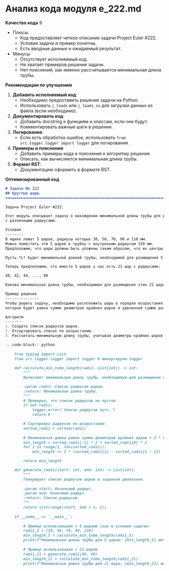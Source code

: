 # Анализ кода модуля e_222.md

**Качество кода**
9
- Плюсы
    - Код предоставляет четкое описание задачи Project Euler #222.
    - Условия задачи и пример понятны.
    - Есть вводные данные и ожидаемый результат.
- Минусы
    - Отсутствует исполняемый код.
    - Не хватает примеров решения задачи.
    - Нет пояснений, как именно рассчитывается минимальная длина трубы.

**Рекомендации по улучшению**

1.  **Добавить исполняемый код**:
    - Необходимо предоставить решение задачи на Python.
    - Использовать `j_loads` или `j_loads_ns` для загрузки данных из файла (если необходимо).
2.  **Документировать код**:
    - Добавить docstring к функциям и классам, если они будут.
    - Комментировать важные шаги в решении.
3.  **Логирование**:
    - Если есть обработка ошибок, использовать `from src.logger.logger import logger` для логирования.
4.  **Примеры и пояснения**:
    - Добавить примеры кода и пояснения к алгоритму решения.
    - Описать, как вычисляется минимальная длина трубы.
5.  **Формат RST**:
    - Документацию оформить в формате RST.

**Оптимизированный код**

```markdown
# Задача No 222
## Круглые шары
=========================================================================================

Задача Project Euler #222.

Этот модуль описывает задачу о нахождении минимальной длины трубы для размещения набора шаров
с различными радиусами.

Условия
--------
В ящике лежат 5 шаров, радиусы которых 30, 50, 70, 90 и 110 мм.
Можно поместить эти 5 шаров в трубку с внутренним радиусом 150 мм.
Предположим, что шары должны быть уложены таким образом, что их центры выровнены по одной прямой.

Пусть *L* будет минимальной длиной трубы, необходимой для размещения 5 шаров. Тогда *L* = 1680 мм.

Теперь предположим, что вместо 5 шаров у нас есть 21 шар с радиусами:

40, 42, 44, ..., 80

Какова минимальная длина трубы, необходимая для размещения этих 21 шара?

Пример решения
---------------
Чтобы решить задачу, необходимо расположить шары в порядке возрастания радиусов и рассчитать длину трубы,
которая будет равна сумме диаметров крайних шаров и удвоенной сумме разностей радиусов между соседними шарами.

Алгоритм
--------
1. Создать список радиусов шаров.
2. Отсортировать список по возрастанию.
3. Рассчитать минимальную длину трубы, учитывая диаметры крайних шаров и разности радиусов между соседними.

.. code-block:: python
    
    from typing import List
    from src.logger.logger import logger # импортируем logger
    
    def calculate_min_tube_length(radii: List[int]) -> int:
        """
        Вычисляет минимальную длину трубы, необходимую для размещения шаров.

        :param radii: Список радиусов шаров.
        :return: Минимальная длина трубы.
        """
        # Проверка, что список радиусов не пустой
        if not radii:
            logger.error('Список радиусов пуст.')
            return 0

        # Сортировка радиусов по возрастанию
        sorted_radii = sorted(radii)
        
        # Минимальная длина равна сумме диаметров крайних шаров + 2 * сумма разностей радиусов
        min_length = sorted_radii[-1] * 2 + sorted_radii[0] * 2
        for i in range(1, len(sorted_radii)):
            min_length += 2 * (sorted_radii[i] - sorted_radii[i - 1])

        return min_length

    def generate_radii(start: int, end: int) -> List[int]:
        """
        Генерирует список радиусов шаров в заданном диапазоне.
    
        :param start: Начальный радиус.
        :param end: Конечный радиус.
        :return: Список радиусов.
        """
        return list(range(start, end + 1, 2))
    
    if __name__ == '__main__':
    
        # Пример использования с 5 шарами (как в условии задачи)
        radii_5 = [30, 50, 70, 90, 110]
        min_length_5 = calculate_min_tube_length(radii_5)
        print(f"Минимальная длина трубы для 5 шаров: {min_length_5} мм")
    
        # Пример использования с 21 шаром
        radii_21 = generate_radii(40, 80)
        min_length_21 = calculate_min_tube_length(radii_21)
        print(f"Минимальная длина трубы для 21 шара: {min_length_21} мм")

```